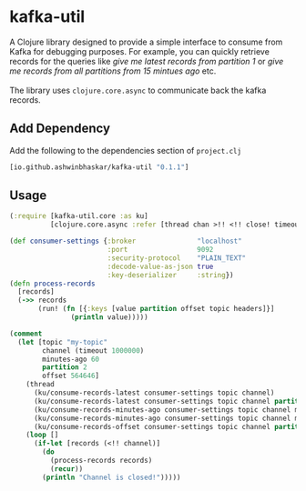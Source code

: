 # kafka-util

A Clojure library designed to provide a simple interface to consume from Kafka for debugging purposes. For example, you can quickly retrieve records for the queries like *give me latest records from partition 1* or *give me records from all partitions from 15 mintues ago* etc. 
<br><br>The library uses `clojure.core.async` to communicate back the kafka records.

## Add Dependency

Add the following to the dependencies section of `project.clj`
```clojure
[io.github.ashwinbhaskar/kafka-util "0.1.1"]
```

## Usage

```clojure
(:require [kafka-util.core :as ku]
          [clojure.core.async :refer [thread chan >!! <!! close! timeout]])

(def consumer-settings {:broker               "localhost"
                        :port                 9092
                        :security-protocol    "PLAIN_TEXT"
                        :decode-value-as-json true
                        :key-deserializer     :string})
(defn process-records
  [records]
  (->> records 
       (run! (fn [{:keys [value partition offset topic headers]}] 
               (println value)))))

(comment
  (let [topic "my-topic"
        channel (timeout 1000000)
        minutes-ago 60
        partition 2
        offset 564646]
    (thread
      (ku/consume-records-latest consumer-settings topic channel)
      (ku/consume-records-latest consumer-settings topic channel partition)
      (ku/consume-records-minutes-ago consumer-settings topic channel minutes-ago)
      (ku/consume-records-minutes-ago consumer-settings topic channel minutes-ago partition)
      (ku/consume-records-offset consumer-settings topic channel partition offset))
    (loop []
      (if-let [records (<!! channel)]
        (do
          (process-records records)
          (recur))
        (println "Channel is closed!")))))

```

